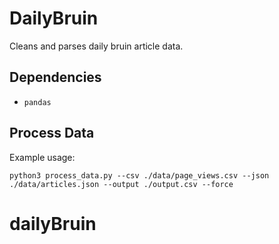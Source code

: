 # DailyBruin

Cleans and parses daily bruin article data.

## Dependencies

- `pandas`

## Process Data

Example usage:

```
python3 process_data.py --csv ./data/page_views.csv --json ./data/articles.json --output ./output.csv --force
```
# dailyBruin
